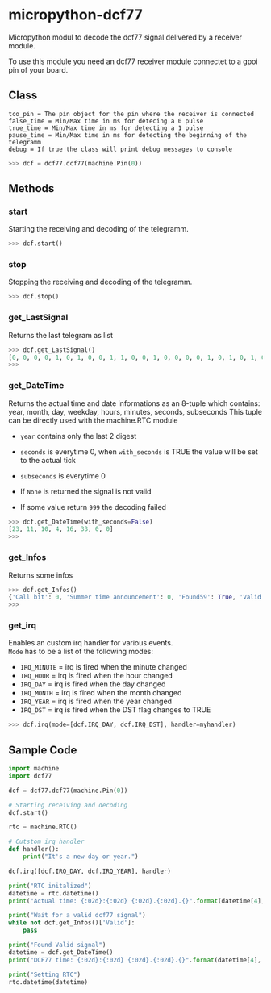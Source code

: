 # micropython-dcf77

Micropython modul to decode the dcf77 signal delivered by a receiver module.

To use this module you need an dcf77 receiver module connectet to a gpoi pin of your board.

## Class
```
tco_pin = The pin object for the pin where the receiver is connected
false_time = Min/Max time in ms for detecing a 0 pulse
true_time = Min/Max time in ms for detecting a 1 pulse
pause_time = Min/Max time in ms for detecting the beginning of the telegramm
debug = If true the class will print debug messages to console
```
```python
>>> dcf = dcf77.dcf77(machine.Pin(0))
```
## Methods

### start
Starting the receiving and decoding of the telegramm.
```python
>>> dcf.start()
```

### stop
Stopping the receiving and decoding of the telegramm.
```python
>>> dcf.stop()
```
### get_LastSignal
Returns the last telegram as list
```python
>>> dcf.get_LastSignal()
[0, 0, 0, 0, 1, 0, 1, 0, 0, 1, 1, 0, 0, 1, 0, 0, 0, 0, 1, 0, 1, 0, 1, 0, 0, 1, 1, 0, 1, 0, 1, 1, 0, 1, 0, 1, 0, 0, 0, 0, 1, 0, 1, 0, 1, 1, 0, 0, 0, 1, 1, 1, 0, 0, 0, 1, 0, 0, 0]
>>>
```
### get_DateTime
Returns the actual time and date informations as an 8-tuple 
which contains: year, month, day, weekday, hours, minutes, seconds, subseconds
This tuple can be directly used with the machine.RTC module

-   ``year`` contains only the last 2 digest
-   ``seconds`` is everytime 0, when ``with_seconds`` is TRUE the value will be set to the actual tick
-   ``subseconds`` is everytime 0

- If ``None`` is returned the signal is not valid
- If some value return ``999`` the decoding failed

```python
>>> dcf.get_DateTime(with_seconds=False)
[23, 11, 10, 4, 16, 33, 0, 0]
>>>
```
### get_Infos
Returns some infos
```python
>>> dcf.get_Infos()
{'Call bit': 0, 'Summer time announcement': 0, 'Found59': True, 'Valid': True, 'Leap second': 0, 'Tick': 49, 'Last pulse length': 102, 'CEST': 0, 'CET': 1}
>>>

```
### get_irq
Enables an custom irq handler for various events. \
```Mode``` has to be a list of the following modes:
-   ```IRQ_MINUTE``` = irq is fired when the minute changed
-   ```IRQ_HOUR``` = irq is fired when the hour changed
-   ```IRQ_DAY``` = irq is fired when the day changed
-   ```IRQ_MONTH``` = irq is fired when the month changed
-   ```IRQ_YEAR``` = irq is fired when the year changed
-   ```IRQ_DST``` = irq is fired when the DST flag changes to TRUE
```python
>>> dcf.irq(mode=[dcf.IRQ_DAY, dcf.IRQ_DST], handler=myhandler)
```

## Sample Code
```python
import machine
import dcf77

dcf = dcf77.dcf77(machine.Pin(0))

# Starting receiving and decoding
dcf.start()

rtc = machine.RTC()

# Cutstom irq handler
def handler():
    print("It's a new day or year.")

dcf.irq([dcf.IRQ_DAY, dcf.IRQ_YEAR], handler)

print("RTC initalized")
datetime = rtc.datetime()
print("Actual time: {:02d}:{:02d} {:02d}.{:02d}.{}".format(datetime[4], datetime[5], datetime[2], datetime[1], datetime[0]))

print("Wait for a valid dcf77 signal")
while not dcf.get_Infos()['Valid']:
    pass

print("Found Valid signal")
datetime = dcf.get_DateTime()
print("DCF77 time: {:02d}:{:02d} {:02d}.{:02d}.{}".format(datetime[4], datetime[5], datetime[2], datetime[1], datetime[0]))

print("Setting RTC")
rtc.datetime(datetime)
```




